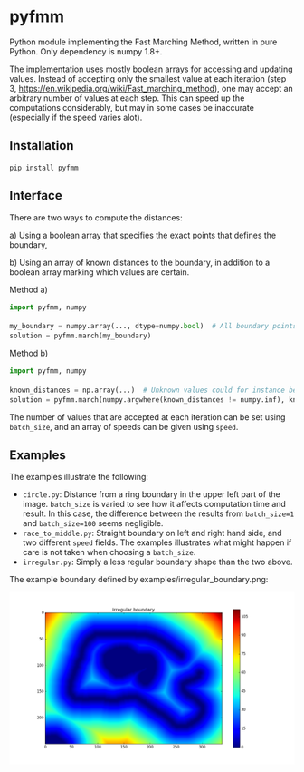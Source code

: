 # pyfmm
Python module implementing the Fast Marching Method, written in pure Python. Only dependency is numpy 1.8+.

The implementation uses mostly boolean arrays for accessing and updating values. Instead of accepting only the smallest value at each iteration (step 3, https://en.wikipedia.org/wiki/Fast_marching_method), one may accept an arbitrary number of values at each step. This can speed up the computations considerably, but may in some cases be inaccurate (especially if the speed varies alot).

## Installation

```
pip install pyfmm
```

## Interface

There are two ways to compute the distances: 

a) Using a boolean array that specifies the exact points that defines the boundary,

b) Using an array of known distances to the boundary, in addition to a boolean array marking which values are certain.

Method a)
```python
import pyfmm, numpy

my_boundary = numpy.array(..., dtype=numpy.bool)  # All boundary points marked as "True"
solution = pyfmm.march(my_boundary)
```

Method b)
```python
import pyfmm, numpy

known_distances = np.array(...)  # Unknown values could for instance be set to np.inf
solution = pyfmm.march(numpy.argwhere(known_distances != numpy.inf), known_distances))
```

The number of values that are accepted at each iteration can be set using `batch_size`, and an array of speeds can be given using `speed`.

## Examples

The examples illustrate the following:

* `circle.py`: Distance from a ring boundary in the upper left part of the image. `batch_size` is varied to see how it affects computation time and result. In this case, the difference between the results from `batch_size=1` and `batch_size=100` seems negligible.
* `race_to_middle.py`: Straight boundary on left and right hand side, and two different `speed` fields. The examples illustrates what might happen if care is not taken when choosing a `batch_size`.
* `irregular.py`: Simply a less regular boundary shape than the two above.

The example boundary defined by examples/irregular_boundary.png:

![](examples/irregular.png)
